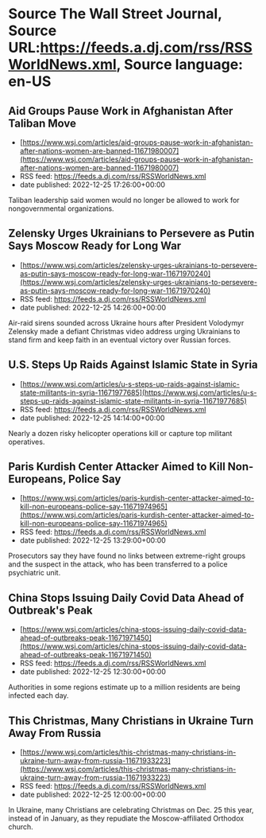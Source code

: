 # Source The Wall Street Journal, Source URL:https://feeds.a.dj.com/rss/RSSWorldNews.xml, Source language: en-US

## Aid Groups Pause Work in Afghanistan After Taliban Move
 - [https://www.wsj.com/articles/aid-groups-pause-work-in-afghanistan-after-nations-women-are-banned-11671980007](https://www.wsj.com/articles/aid-groups-pause-work-in-afghanistan-after-nations-women-are-banned-11671980007)
 - RSS feed: https://feeds.a.dj.com/rss/RSSWorldNews.xml
 - date published: 2022-12-25 17:26:00+00:00

Taliban leadership said women would no longer be allowed to work for nongovernmental organizations.

## Zelensky Urges Ukrainians to Persevere as Putin Says Moscow Ready for Long War
 - [https://www.wsj.com/articles/zelensky-urges-ukrainians-to-persevere-as-putin-says-moscow-ready-for-long-war-11671970240](https://www.wsj.com/articles/zelensky-urges-ukrainians-to-persevere-as-putin-says-moscow-ready-for-long-war-11671970240)
 - RSS feed: https://feeds.a.dj.com/rss/RSSWorldNews.xml
 - date published: 2022-12-25 14:26:00+00:00

Air-raid sirens sounded across Ukraine hours after President Volodymyr Zelensky made a defiant Christmas video address urging Ukrainians to stand firm and keep faith in an eventual victory over Russian forces.

## U.S. Steps Up Raids Against Islamic State in Syria
 - [https://www.wsj.com/articles/u-s-steps-up-raids-against-islamic-state-militants-in-syria-11671977685](https://www.wsj.com/articles/u-s-steps-up-raids-against-islamic-state-militants-in-syria-11671977685)
 - RSS feed: https://feeds.a.dj.com/rss/RSSWorldNews.xml
 - date published: 2022-12-25 14:14:00+00:00

Nearly a dozen risky helicopter operations kill or capture top militant operatives.

## Paris Kurdish Center Attacker Aimed to Kill Non-Europeans, Police Say
 - [https://www.wsj.com/articles/paris-kurdish-center-attacker-aimed-to-kill-non-europeans-police-say-11671974965](https://www.wsj.com/articles/paris-kurdish-center-attacker-aimed-to-kill-non-europeans-police-say-11671974965)
 - RSS feed: https://feeds.a.dj.com/rss/RSSWorldNews.xml
 - date published: 2022-12-25 13:29:00+00:00

Prosecutors say they have found no links between extreme-right groups and the suspect in the attack, who has been transferred to a police psychiatric unit.

## China Stops Issuing Daily Covid Data Ahead of Outbreak's Peak
 - [https://www.wsj.com/articles/china-stops-issuing-daily-covid-data-ahead-of-outbreaks-peak-11671971450](https://www.wsj.com/articles/china-stops-issuing-daily-covid-data-ahead-of-outbreaks-peak-11671971450)
 - RSS feed: https://feeds.a.dj.com/rss/RSSWorldNews.xml
 - date published: 2022-12-25 12:30:00+00:00

Authorities in some regions estimate up to a million residents are being infected each day.

## This Christmas, Many Christians in Ukraine Turn Away From Russia
 - [https://www.wsj.com/articles/this-christmas-many-christians-in-ukraine-turn-away-from-russia-11671933223](https://www.wsj.com/articles/this-christmas-many-christians-in-ukraine-turn-away-from-russia-11671933223)
 - RSS feed: https://feeds.a.dj.com/rss/RSSWorldNews.xml
 - date published: 2022-12-25 12:00:00+00:00

In Ukraine, many Christians are celebrating Christmas on Dec. 25 this year, instead of in January, as they repudiate the Moscow-affiliated Orthodox church.

